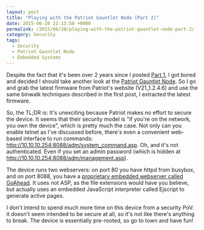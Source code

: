 ```yaml
---
layout: post
title: "Playing with the Patriot Gauntlet Node (Part 2)"
date: 2015-06-20 22:13:50 +0000
permalink: /2015/06/20/playing-with-the-patriot-gauntlet-node-part-2/
category: Security
tags:
  - Security
  - Patriot Gauntlet Node
  - Embedded Systems
---
```

Despite the fact that it's been over 2 years since I posted [Part 1](/2013/02/05/playing-with-the-patriot-gauntlet-node-part-1/), I got bored and decided I should take another look at the [Patriot Gauntlet Node](http://www.amazon.com/gp/product/B008KW61XK/ref=as_li_tl?ie=UTF8&camp=1789&creative=390957&creativeASIN=B008KW61XK&linkCode=as2&tag=systemovecom-20&linkId=YX2FFFV7XA7LVSVW).  So I go and grab the latest firmware from Patriot's website (V21_1.2.4.6) and use the same binwalk techniques described in the first post, I extracted the latest firmware.

So, the TL;DR is: It's unexciting because Patriot makes no effort to secure the device.  It seems that their security model is "if you're on the network, you own the device", which is pretty much the case.  Not only can you enable telnet as I've discussed before, there's even a convenient web-based interface to run commands: http://10.10.10.254:8088/adm/system_command.asp.  Oh, and it's not authenticated.  Even if you set an admin password (which is hidden at http://10.10.10.254:8088/adm/management.asp).

The device runs two webservers: on port 80 you have httpd from busybox, and on port 8088, you have a [proprietary embedded webserver called GoAhead](https://embedthis.com/goahead/).  It uses not ASP, as the file extensions would have you believe, but actually uses an embedded JavaScript interpreter called Ejscript to generate active pages.

I don't intend to spend much more time on this device from a security PoV: it doesn't seem intended to be secure at all, so it's not like there's anything to break.  The device is essentially pre-rooted, so go to town and have fun!
